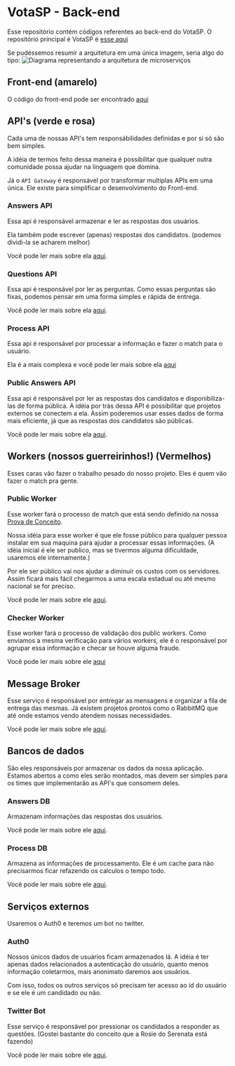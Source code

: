 # VotaSP - Back-end

Esse repositório contém códigos referentes ao back-end do VotaSP. O repositório principal é VotaSP é [esse aqui](https://github.com/minhacps/votasp)

Se pudéssemos resumir a arquitetura em uma única imagem, seria algo do tipo:
![Diagrama representando a arquitetura de microserviços](https://user-images.githubusercontent.com/903193/40364158-f93d35f4-5da7-11e8-8ba8-964a43549505.png)


## Front-end (amarelo)
O código do front-end pode ser encontrado [aqui](https://github.com/minhacps/votasp-app)

## API's (verde e rosa)
Cada uma de nossas API's tem responsábilidades definidas e por si só são bem simples.

A idéia de termos feito dessa maneira é possibilitar que qualquer outra comunidade possa ajudar na linguagem que domina.

Já o `API Gateway` é responsável por transformar multiplas APIs em uma única. Ele existe para simplificar o desenvolvimento do Front-end.

### Answers API
Essa api é responsável armazenar e ler as respostas dos usuários.

Ela também pode escrever (apenas) respostas dos candidatos. (podemos dividi-la se acharem melhor)

Você pode ler mais sobre ela [aqui](https://github.com/Minhacps/votasp-backend/tree/master/api-answers).

### Questions API
Essa api é responsável por ler as perguntas. Como essas perguntas são fixas, podemos pensar em uma forma simples e rápida de entrega.

Você pode ler mais sobre ela [aqui](https://github.com/Minhacps/votasp-backend/tree/master/api-questions).

### Process API
Essa api é responsável por processar a informação e fazer o match para o usuário.

Ela é a mais complexa e você pode ler mais sobre ela [aqui](https://github.com/Minhacps/votasp-backend/tree/master/api-process)

### Public Answers API
Essa api é responsável por ler as respostas dos candidatos e disponibiliza-las de forma pública.
A idéia por trás dessa API é possibilitar que projetos externos se conectem a ela. Assim poderemos usar esses dados de forma mais eficiente, já que as respostas dos candidatos são públicas.

Você pode ler mais sobre ela [aqui](https://github.com/Minhacps/votasp-backend/tree/master/api-public-answers).


## Workers (nossos guerreirinhos!) (Vermelhos)
Esses caras vão fazer o trabalho pesado do nosso projeto. Eles é quem vão fazer o match pra gente.

### Public Worker
Esse worker fará o processo de match que está sendo definido na nossa [Prova de Conceito](https://github.com/Minhacps/votasp-poc-matcher).

Nossa idéia para esse worker é que ele fosse público para qualquer pessoa instalar em sua maquina para ajudar a processar essas informações. (A idéia inicial é ele ser publico, mas se tivermos alguma dificuldade, usaremos ele internamente.)

Por ele ser público vai nos ajudar a diminuir os custos com os servidores. Assim ficará mais fácil chegarmos a uma escala estadual ou até mesmo nacional se for preciso.

Você pode ler mais sobre ele [aqui](https://github.com/Minhacps/votasp-backend/tree/master/worker-public).

### Checker Worker
Esse worker fará o processo de validação dos public workers. Como enviamos a mesma verificação para vários workers, ele é o responsável por agrupar essa informação e checar se houve alguma fraude.

Você pode ler mais sobre ele [aqui](https://github.com/Minhacps/votasp-backend/tree/master/worker-checker)


## Message Broker
Esse serviço é responsável por entregar as mensagens e organizar a fila de entrega das mesmas.
Já existem projetos prontos como o RabbitMQ que até onde estamos vendo atendem nossas necessidades.

Você pode ler mais sobre ele [aqui](https://github.com/Minhacps/votasp-backend/tree/master/message-broker).

## Bancos de dados
São eles responsáveis por armazenar os dados da nossa aplicação. Estamos abertos a como eles serão montados, mas devem ser simples para os times que implementarão as API's que consomem deles.

### Answers DB
Armazenam informações das respostas dos usuários.

Você pode ler mais sobre ele [aqui](https://github.com/Minhacps/votasp-backend/tree/master/api-answers/DB.md).

### Process DB
Armazena as informações de processamento. Ele é um cache para não precisarmos ficar refazendo os calculos o tempo todo.

Você pode ler mais sobre ele [aqui](https://github.com/Minhacps/votasp-backend/tree/master/api-process/DB.md).


## Serviços externos
Usaremos o Auth0 e teremos um bot no twitter.

### Auth0
Nossos únicos dados de usuários ficam armazenados lá. A idéia é ter apenas dados relacionados a autenticação do usuário, quanto menos informação coletarmos, mais anonimato daremos aos usuários.

Com isso, todos os outros serviços só precisam ter acesso ao id do usuário e se ele é um candidado ou não.

### Twitter Bot
Esse serviço é responsável por pressionar os candidados a responder as questões. (Gostei bastante do conceito que a Rosie do Serenata está fazendo)

Você pode ler mais sobre ele [aqui](https://github.com/Minhacps/votasp-backend/tree/master/bot-twitter).
